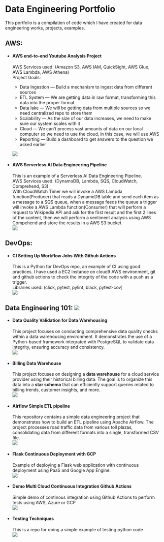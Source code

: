 # Data Engineering Portfolio

This portfolio is a compilation of code which I have created for data engineering works, projects, examples.

## AWS:
* #### AWS end-to-end Youtube Analysis Project<br>
    AWS Services used: (Amazon S3, AWS IAM, QuickSight, AWS Glue, AWS Lambda, AWS Athena)<br>
    Project Goals:
    * Data Ingestion — Build a mechanism to ingest data from different sources
    * ETL System — We are getting data in raw format, transforming this data into the proper format
    * Data lake — We will be getting data from multiple sources so we need centralized repo to store them
    * Scalability — As the size of our data increases, we need to make sure our system scales with it
    * Cloud — We can’t process vast amounts of data on our local computer so we need to use the cloud, in this case, we will use AWS
    * Reporting — Build a dashboard to get answers to the question we asked earlier<br>
      
    [![](https://badgen.net/badge/icon/github?icon=github&label)](https://github.com/VM-137/end_to_end_youtube_data_analysis)

* #### AWS Serverless AI Data Engineering Pipeline<br>
    This is an example of a Serverless AI Data Engineering Pipeline.<br>
    AWS Services used: (DynamoDB, Lambda, SQS, CloudWatch, Comprehend, S3)<br>
With CloudWatch Timer we will invoke a AWS Lambda function(Producer) that reads a DynamoDB table and send each item as a message to a SQS queue, when a message feeds the queue a trigger will invoke a AWS Lambda function(Consumer) that will perform a request to Wikipedia API and ask for the first result and the first 2 lines of the content, then we will perform a sentiment analysis using AWS Compehend and store the results in a AWS S3 bucket.<br>
[![](https://badgen.net/badge/icon/github?icon=github&label)](https://github.com/VM-137/awslambda-toy-model)

## DevOps:
* #### CI Setting Up Workflow Jobs With Github Actions<br>
    This is a Python for DevOps repo, an example of CI using good practices. I have used a EC2 instance on cloud9 AWS environment, git and github actions to check the integrity of the code with a push as a trigger.<br>
Libraries used: (click, pytest, pylint, black, pytest-cov)<br>
[![](https://badgen.net/badge/icon/github?icon=github&label)](https://github.com/VM-137/aws-cloud9-devops)

## Data Engineering 101: [![](https://badgen.net/badge/101/examples/black)]()

* #### Data Quality Validation for Data Warehousing
  This project focuses on conducting comprehensive data quality checks within a data warehousing environment. It demonstrates the use of a Python-based framework integrated with PostgreSQL to validate data integrity, ensuring accuracy and consistency. <br>
[![](https://badgen.net/badge/icon/github?icon=github&label)](https://github.com/VM-137/billing-data-warehouse-quality-check)


* #### Billing Data Warehouse
  This project focuses on designing a **data warehouse** for a cloud service provider using their historical billing data. The goal is to organize this data into a **star schema** that can efficiently support queries related to         billing trends, customer insights, and more.<br>
[![](https://badgen.net/badge/icon/github?icon=github&label)](https://github.com/VM-137/billing-data-warehouse)

* #### Airflow Simple ETL pipeline<br>
    This repository contains a simple data engineering project that demonstrates how to build an ETL pipeline using Apache Airflow. The project processes road traffic data from various toll plazas, consolidating data from different       formats into a single, transformed CSV file.<br>
[![](https://badgen.net/badge/icon/github?icon=github&label)](https://github.com/VM-137/ETL-PIPELINE-AIRFLOW)
    
* #### Flask Continuous Deployment with GCP<br>
    Example of deploying a Flask web application with continuous deployment using PaaS and Google App Engine. <br>
[![](https://badgen.net/badge/icon/github?icon=github&label)](https://github.com/VM-137/cd-on-gcp-flask-web-)

* #### Demo Multi Cloud Continuous Integration Github Actions<br>
    Simple demo of continous integration using Github Actions to perform tests using AWS, Azure or GCP <br>
[![](https://badgen.net/badge/icon/github?icon=github&label)](https://github.com/VM-137/demo-multi-cloud-continuous-integration-github-actions-)

* #### Testing Techniques<br>
    This is a repo for doing a simple example of testing python code<br>
[![](https://badgen.net/badge/icon/github?icon=github&label)](https://github.com/VM-137/testing-techniques)



